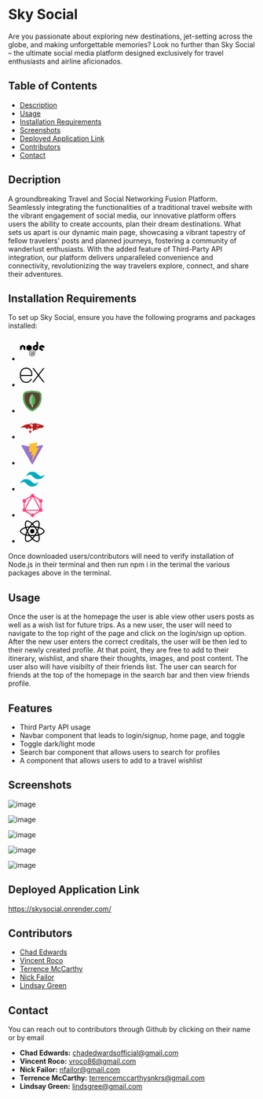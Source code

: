 # Sky Social

Are you passionate about exploring new destinations, jet-setting across the globe, and making unforgettable memories? Look no further than Sky Social – the ultimate social media platform designed exclusively for travel enthusiasts and airline aficionados.


## Table of Contents
- [Description](#installation)
- [Usage](#usage)
- [Installation Requirements](#credits)
- [Screenshots](#screenshots)
- [Deployed Application Link](#deployed-application-link)
- [Contributors](#contributors)
- [Contact](#contact)

## Decription

A groundbreaking Travel and Social Networking Fusion Platform. Seamlessly integrating the functionalities of a traditional travel website with the vibrant engagement of social media, our innovative platform offers users the ability to create accounts, plan their dream destinations. What sets us apart is our dynamic main page, showcasing a vibrant tapestry of fellow travelers' posts and planned journeys, fostering a community of wanderlust enthusiasts. With the added feature of Third-Party API integration, our platform delivers unparalleled convenience and connectivity, revolutionizing the way travelers explore, connect, and share their adventures.


## Installation Requirements

To set up Sky Social, ensure you have the following programs and packages installed:

-  [<svg xmlns="http://www.w3.org/2000/svg" viewBox="0 0 640 512" height="50px" width= "50px"><!--!Font Awesome Free 6.5.1 by @fontawesome - https://fontawesome.com License - https://fontawesome.com/license/free Copyright 2024 Fonticons, Inc.--><path d="M316.3 452c-2.1 0-4.2-.6-6.1-1.6L291 439c-2.9-1.6-1.5-2.2-.5-2.5 3.8-1.3 4.6-1.6 8.7-4 .4-.2 1-.1 1.4 .1l14.8 8.8c.5 .3 1.3 .3 1.8 0L375 408c.5-.3 .9-.9 .9-1.6v-66.7c0-.7-.3-1.3-.9-1.6l-57.8-33.3c-.5-.3-1.2-.3-1.8 0l-57.8 33.3c-.6 .3-.9 1-.9 1.6v66.7c0 .6 .4 1.2 .9 1.5l15.8 9.1c8.6 4.3 13.9-.8 13.9-5.8v-65.9c0-.9 .7-1.7 1.7-1.7h7.3c.9 0 1.7 .7 1.7 1.7v65.9c0 11.5-6.2 18-17.1 18-3.3 0-6 0-13.3-3.6l-15.2-8.7c-3.7-2.2-6.1-6.2-6.1-10.5v-66.7c0-4.3 2.3-8.4 6.1-10.5l57.8-33.4c3.7-2.1 8.5-2.1 12.1 0l57.8 33.4c3.7 2.2 6.1 6.2 6.1 10.5v66.7c0 4.3-2.3 8.4-6.1 10.5l-57.8 33.4c-1.7 1.1-3.8 1.7-6 1.7zm46.7-65.8c0-12.5-8.4-15.8-26.2-18.2-18-2.4-19.8-3.6-19.8-7.8 0-3.5 1.5-8.1 14.8-8.1 11.9 0 16.3 2.6 18.1 10.6 .2 .8 .8 1.3 1.6 1.3h7.5c.5 0 .9-.2 1.2-.5 .3-.4 .5-.8 .4-1.3-1.2-13.8-10.3-20.2-28.8-20.2-16.5 0-26.3 7-26.3 18.6 0 12.7 9.8 16.1 25.6 17.7 18.9 1.9 20.4 4.6 20.4 8.3 0 6.5-5.2 9.2-17.4 9.2-15.3 0-18.7-3.8-19.8-11.4-.1-.8-.8-1.4-1.7-1.4h-7.5c-.9 0-1.7 .7-1.7 1.7 0 9.7 5.3 21.3 30.6 21.3 18.5 0 29-7.2 29-19.8zm54.5-50.1c0 6.1-5 11.1-11.1 11.1s-11.1-5-11.1-11.1c0-6.3 5.2-11.1 11.1-11.1 6-.1 11.1 4.8 11.1 11.1zm-1.8 0c0-5.2-4.2-9.3-9.4-9.3-5.1 0-9.3 4.1-9.3 9.3 0 5.2 4.2 9.4 9.3 9.4 5.2-.1 9.4-4.3 9.4-9.4zm-4.5 6.2h-2.6c-.1-.6-.5-3.8-.5-3.9-.2-.7-.4-1.1-1.3-1.1h-2.2v5h-2.4v-12.5h4.3c1.5 0 4.4 0 4.4 3.3 0 2.3-1.5 2.8-2.4 3.1 1.7 .1 1.8 1.2 2.1 2.8 .1 1 .3 2.7 .6 3.3zm-2.8-8.8c0-1.7-1.2-1.7-1.8-1.7h-2v3.5h1.9c1.6 0 1.9-1.1 1.9-1.8zM137.3 191c0-2.7-1.4-5.1-3.7-6.4l-61.3-35.3c-1-.6-2.2-.9-3.4-1h-.6c-1.2 0-2.3 .4-3.4 1L3.7 184.6C1.4 185.9 0 188.4 0 191l.1 95c0 1.3 .7 2.5 1.8 3.2 1.1 .7 2.5 .7 3.7 0L42 268.3c2.3-1.4 3.7-3.8 3.7-6.4v-44.4c0-2.6 1.4-5.1 3.7-6.4l15.5-8.9c1.2-.7 2.4-1 3.7-1 1.3 0 2.6 .3 3.7 1l15.5 8.9c2.3 1.3 3.7 3.8 3.7 6.4v44.4c0 2.6 1.4 5.1 3.7 6.4l36.4 20.9c1.1 .7 2.6 .7 3.7 0 1.1-.6 1.8-1.9 1.8-3.2l.2-95zM472.5 87.3v176.4c0 2.6-1.4 5.1-3.7 6.4l-61.3 35.4c-2.3 1.3-5.1 1.3-7.4 0l-61.3-35.4c-2.3-1.3-3.7-3.8-3.7-6.4v-70.8c0-2.6 1.4-5.1 3.7-6.4l61.3-35.4c2.3-1.3 5.1-1.3 7.4 0l15.3 8.8c1.7 1 3.9-.3 3.9-2.2v-94c0-2.8 3-4.6 5.5-3.2l36.5 20.4c2.3 1.2 3.8 3.7 3.8 6.4zm-46 128.9c0-.7-.4-1.3-.9-1.6l-21-12.2c-.6-.3-1.3-.3-1.9 0l-21 12.2c-.6 .3-.9 .9-.9 1.6v24.3c0 .7 .4 1.3 .9 1.6l21 12.1c.6 .3 1.3 .3 1.8 0l21-12.1c.6-.3 .9-.9 .9-1.6v-24.3zm209.8-.7c2.3-1.3 3.7-3.8 3.7-6.4V192c0-2.6-1.4-5.1-3.7-6.4l-60.9-35.4c-2.3-1.3-5.1-1.3-7.4 0l-61.3 35.4c-2.3 1.3-3.7 3.8-3.7 6.4v70.8c0 2.7 1.4 5.1 3.7 6.4l60.9 34.7c2.2 1.3 5 1.3 7.3 0l36.8-20.5c2.5-1.4 2.5-5 0-6.4L550 241.6c-1.2-.7-1.9-1.9-1.9-3.2v-22.2c0-1.3 .7-2.5 1.9-3.2l19.2-11.1c1.1-.7 2.6-.7 3.7 0l19.2 11.1c1.1 .7 1.9 1.9 1.9 3.2v17.4c0 2.8 3.1 4.6 5.6 3.2l36.7-21.3zM559 219c-.4 .3-.7 .7-.7 1.2v13.6c0 .5 .3 1 .7 1.2l11.8 6.8c.4 .3 1 .3 1.4 0L584 235c.4-.3 .7-.7 .7-1.2v-13.6c0-.5-.3-1-.7-1.2l-11.8-6.8c-.4-.3-1-.3-1.4 0L559 219zm-254.2 43.5v-70.4c0-2.6-1.6-5.1-3.9-6.4l-61.1-35.2c-2.1-1.2-5-1.4-7.4 0l-61.1 35.2c-2.3 1.3-3.9 3.7-3.9 6.4v70.4c0 2.8 1.9 5.2 4 6.4l61.2 35.2c2.4 1.4 5.2 1.3 7.4 0l61-35.2c1.8-1 3.1-2.7 3.6-4.7 .1-.5 .2-1.1 .2-1.7zm-74.3-124.9l-.8 .5h1.1l-.3-.5zm76.2 130.2l-.4-.7v.9l.4-.2z"/></svg>](https://nodejs.org/)
-  [<svg xmlns="http://www.w3.org/2000/svg" x="0px" y="0px" width="50" height="50" viewBox="0 0 50 50">
<path d="M49.729 11h-.85c-1.051 0-2.041.49-2.68 1.324l-8.7 11.377-8.7-11.377C28.162 11.49 27.171 11 26.121 11h-.85l10.971 14.346L25.036 40h.85c1.051 0 2.041-.49 2.679-1.324L37.5 26.992l8.935 11.684C47.073 39.51 48.063 40 49.114 40h.85L38.758 25.346 49.729 11zM21.289 34.242c-2.554 3.881-7.582 5.87-12.389 4.116C4.671 36.815 2 32.611 2 28.109L2 27h12v0h11l0-4.134c0-6.505-4.818-12.2-11.295-12.809C6.273 9.358 0 15.21 0 22.5l0 5.573c0 5.371 3.215 10.364 8.269 12.183 6.603 2.376 13.548-1.17 15.896-7.256 0 0 0 0 0 0h-.638C22.616 33 21.789 33.481 21.289 34.242zM2 22.5C2 16.71 6.71 12 12.5 12S23 16.71 23 22.5V25H2V22.5z"></path>
</svg>](https://expressjs.com/)
-  [<svg xmlns="http://www.w3.org/2000/svg" x="0px" y="0px" width="50" height="50" viewBox="0 0 48 48">
<path fill="#5d4037" d="M42,17.3C42,37.8,24,44,24,44S6,37.8,6,17.3c0-2.5,0.2-4.6,0.4-6.3c0.3-2.5,2-4.5,4.4-5.1 C13.9,5,18.8,4,24,4s10.1,1,13.3,1.9c2.4,0.6,4.1,2.7,4.4,5.1C41.8,12.7,42,14.9,42,17.3z"></path><path fill="#4caf50" d="M24,7c4.9,0,9.5,1,12.5,1.8c1.2,0.3,2,1.3,2.2,2.6c0.2,1.9,0.3,3.9,0.3,5.9c0,15.6-11.5,21.9-15,23.4 c-3.5-1.6-15-7.9-15-23.4c0-2,0.1-4,0.3-5.9c0.1-1.3,1-2.3,2.2-2.6C14.5,8,19.1,7,24,7 M24,4c-5.2,0-10.1,1-13.3,1.9 C8.4,6.5,6.6,8.6,6.4,11C6.2,12.7,6,14.9,6,17.3C6,37.8,24,44,24,44s18-6.2,18-26.7c0-2.5-0.2-4.6-0.4-6.3c-0.3-2.5-2-4.5-4.4-5.1 C34.1,5,29.2,4,24,4L24,4z"></path><path fill="#dcedc8" d="M23 28H25V36H23z"></path><path fill="#4caf50" d="M24,10c0,0-6,5-6,13c0,5.2,3.3,8.5,5,10l1-3l1,3c1.7-1.5,5-4.8,5-10C30,15,24,10,24,10z"></path><path fill="#81c784" d="M24,10c0,0-6,5-6,13c0,5.2,3.3,8.5,5,10l1-3V10z"></path>
</svg>](https://www.mongodb.com/)
-  [<svg xmlns="http://www.w3.org/2000/svg" x="0px" y="0px" width="50" height="50" viewBox="0 0 48 48">
<polygon fill="#b71c1c" points="18.001,29.994 18.001,35 21.995,34.995 21.995,29.999 20.001,32.004"></polygon><path fill="#b71c1c" d="M46.586,21.441c-0.177-0.221-0.84-0.354-0.84-0.354l-0.796,1.592l0.088-1.769	c0,0-4.821-1.946-8.668-2.875s-6.58-1.291-8.048-1.326c-1.062-0.026-3.097,0.088-3.097,0.088l1.725,1.636	c0,0-2.167-0.885-2.963-1.194s-2.034-0.31-2.654-0.354c-0.619-0.044-1.15,0.221-1.15,0.221s-0.575,0.442,0.752,3.405	c1.088,2.43,3.719,3.965,4.632,4.44c-5.917-1.284-6.578-7.005-6.578-7.005s-3.603-0.037-8.757,1.769	c-5.824,2.041-9.288,5.971-9.288,5.971s4.6-1.548,8.492-0.487s5.497,3.788,5.497,3.788l0.107-3.007h2.936l2.251,2.713l1.758-2.677	h2.971c0,0,0.015,0,0.036-0.001v5.979c0,0,2.014-1.665,3.372-2.328c1.813-0.885,6.015-0.619,6.015-0.619s-0.067-0.47-0.315-0.967	c-0.352-0.704,0.573-0.935,0.573-0.935s8.278-1.813,9.206-1.99c0.929-0.177,1.592-0.575,1.813-0.796	c0.221-0.221,0.84-1.769,0.973-1.946C46.763,22.237,46.763,21.662,46.586,21.441z M21.2,18.389c0.221-0.354,0.885-0.487,1.902,0	c1.2,0.574,2.654,2.477,2.654,2.477l-1.238-0.575l0.619,1.106l-1.106-0.619l0.973,1.415l-0.663-0.177l0.885,1.459	C21.377,21.264,20.979,18.743,21.2,18.389z M37.918,20.556l-0.663,0.486c0,0-2.654,0.354-3.361,0.31	c-0.708-0.044-1.15-1.106-1.15-1.106l-1.459-0.885L37.918,20.556z M32.92,26.748c-0.487,0.398-0.044,1.371-0.044,1.371	c-0.663-0.486-1.46-1.415-0.752-1.946c0.708-0.531,5.882-1.194,5.882-1.194S33.406,26.35,32.92,26.748z"></path>
</svg>](https://mongoosejs.com/)
-  [<svg xmlns="http://www.w3.org/2000/svg" x="0px" y="0px" width="50" height="50" viewBox="0 0 48 48">
<path fill="#9575cd" d="M44.86,9.976L25.023,45.448c-0.41,0.732-1.462,0.737-1.878,0.008L2.915,9.979 C2.462,9.185,3.141,8.223,4.041,8.384l19.859,3.55c0.127,0.023,0.256,0.022,0.383-0.001l19.443-3.544 C44.623,8.225,45.305,9.18,44.86,9.976z"></path><path fill="#fbc02d" d="M33.574,3.01L19.019,5.862c-0.239,0.047-0.416,0.25-0.431,0.493l-0.895,15.121 c-0.021,0.356,0.306,0.633,0.654,0.552l4.052-0.935c0.379-0.087,0.722,0.246,0.644,0.628l-1.204,5.895 c-0.081,0.397,0.291,0.736,0.679,0.618l2.503-0.76c0.388-0.118,0.761,0.222,0.679,0.62l-1.913,9.26 c-0.12,0.579,0.651,0.895,0.972,0.398l0.215-0.332l11.86-23.669c0.199-0.396-0.144-0.848-0.579-0.764l-4.171,0.805 c-0.392,0.076-0.725-0.289-0.615-0.673l2.722-9.438C34.301,3.299,33.967,2.933,33.574,3.01z"></path>
</svg>](https://vitejs.dev/)
-  [<svg xmlns="http://www.w3.org/2000/svg" x="0px" y="0px" width="50" height="50" viewBox="0 0 48 48">
<path fill="#00acc1" d="M24,9.604c-6.4,0-10.4,3.199-12,9.597c2.4-3.199,5.2-4.398,8.4-3.599 c1.826,0.456,3.131,1.781,4.576,3.247C27.328,21.236,30.051,24,36,24c6.4,0,10.4-3.199,12-9.598c-2.4,3.199-5.2,4.399-8.4,3.6 c-1.825-0.456-3.13-1.781-4.575-3.247C32.672,12.367,29.948,9.604,24,9.604L24,9.604z M12,24c-6.4,0-10.4,3.199-12,9.598 c2.4-3.199,5.2-4.399,8.4-3.599c1.825,0.457,3.13,1.781,4.575,3.246c2.353,2.388,5.077,5.152,11.025,5.152 c6.4,0,10.4-3.199,12-9.598c-2.4,3.199-5.2,4.399-8.4,3.599c-1.826-0.456-3.131-1.781-4.576-3.246C20.672,26.764,17.949,24,12,24 L12,24z"></path>
</svg>](https://tailwindcss.com/)
-  [<svg xmlns="http://www.w3.org/2000/svg" x="0px" y="0px" width="50" height="50" viewBox="0 0 48 48">
<path fill="#ff4081" d="M24.5,45.161L7,34.82V14.18L24.5,3.839L42,14.18V34.82L24.5,45.161z M9,33.68l15.5,9.159L40,33.68 V15.32L24.5,6.161L9,15.32V33.68z"></path><circle cx="24.5" cy="5.5" r="3.5" fill="#ff4081"></circle><circle cx="24.5" cy="43.5" r="3.5" fill="#ff4081"></circle><circle cx="8.5" cy="33.5" r="3.5" fill="#ff4081"></circle><circle cx="40.5" cy="33.5" r="3.5" fill="#ff4081"></circle><circle cx="8.5" cy="15.5" r="3.5" fill="#ff4081"></circle><circle cx="40.5" cy="15.5" r="3.5" fill="#ff4081"></circle><path fill="#ff4081" d="M42.72,35H6.28L24.5,2.978L42.72,35z M9.72,33H39.28L24.5,7.022L9.72,33z"></path>
</svg>](https://graphql.org/)
- [<svg xmlns="http://www.w3.org/2000/svg" viewBox="0 0 512 512" height="50px" width= "50px"><!--!Font Awesome Free 6.5.1 by @fontawesome - https://fontawesome.com License - https://fontawesome.com/license/free Copyright 2024 Fonticons, Inc.--><path d="M418.2 177.2c-5.4-1.8-10.8-3.5-16.2-5.1 .9-3.7 1.7-7.4 2.5-11.1 12.3-59.6 4.2-107.5-23.1-123.3-26.3-15.1-69.2 .6-112.6 38.4-4.3 3.7-8.5 7.6-12.5 11.5-2.7-2.6-5.5-5.2-8.3-7.7-45.5-40.4-91.1-57.4-118.4-41.5-26.2 15.2-34 60.3-23 116.7 1.1 5.6 2.3 11.1 3.7 16.7-6.4 1.8-12.7 3.8-18.6 5.9C38.3 196.2 0 225.4 0 255.6c0 31.2 40.8 62.5 96.3 81.5 4.5 1.5 9 3 13.6 4.3-1.5 6-2.8 11.9-4 18-10.5 55.5-2.3 99.5 23.9 114.6 27 15.6 72.4-.4 116.6-39.1 3.5-3.1 7-6.3 10.5-9.7 4.4 4.3 9 8.4 13.6 12.4 42.8 36.8 85.1 51.7 111.2 36.6 27-15.6 35.8-62.9 24.4-120.5-.9-4.4-1.9-8.9-3-13.5 3.2-.9 6.3-1.9 9.4-2.9 57.7-19.1 99.5-50 99.5-81.7 0-30.3-39.4-59.7-93.8-78.4zM282.9 92.3c37.2-32.4 71.9-45.1 87.7-36 16.9 9.7 23.4 48.9 12.8 100.4-.7 3.4-1.4 6.7-2.3 10-22.2-5-44.7-8.6-67.3-10.6-13-18.6-27.2-36.4-42.6-53.1 3.9-3.7 7.7-7.2 11.7-10.7zM167.2 307.5c5.1 8.7 10.3 17.4 15.8 25.9-15.6-1.7-31.1-4.2-46.4-7.5 4.4-14.4 9.9-29.3 16.3-44.5 4.6 8.8 9.3 17.5 14.3 26.1zm-30.3-120.3c14.4-3.2 29.7-5.8 45.6-7.8-5.3 8.3-10.5 16.8-15.4 25.4-4.9 8.5-9.7 17.2-14.2 26-6.3-14.9-11.6-29.5-16-43.6zm27.4 68.9c6.6-13.8 13.8-27.3 21.4-40.6s15.8-26.2 24.4-38.9c15-1.1 30.3-1.7 45.9-1.7s31 .6 45.9 1.7c8.5 12.6 16.6 25.5 24.3 38.7s14.9 26.7 21.7 40.4c-6.7 13.8-13.9 27.4-21.6 40.8-7.6 13.3-15.7 26.2-24.2 39-14.9 1.1-30.4 1.6-46.1 1.6s-30.9-.5-45.6-1.4c-8.7-12.7-16.9-25.7-24.6-39s-14.8-26.8-21.5-40.6zm180.6 51.2c5.1-8.8 9.9-17.7 14.6-26.7 6.4 14.5 12 29.2 16.9 44.3-15.5 3.5-31.2 6.2-47 8 5.4-8.4 10.5-17 15.5-25.6zm14.4-76.5c-4.7-8.8-9.5-17.6-14.5-26.2-4.9-8.5-10-16.9-15.3-25.2 16.1 2 31.5 4.7 45.9 8-4.6 14.8-10 29.2-16.1 43.4zM256.2 118.3c10.5 11.4 20.4 23.4 29.6 35.8-19.8-.9-39.7-.9-59.5 0 9.8-12.9 19.9-24.9 29.9-35.8zM140.2 57c16.8-9.8 54.1 4.2 93.4 39 2.5 2.2 5 4.6 7.6 7-15.5 16.7-29.8 34.5-42.9 53.1-22.6 2-45 5.5-67.2 10.4-1.3-5.1-2.4-10.3-3.5-15.5-9.4-48.4-3.2-84.9 12.6-94zm-24.5 263.6c-4.2-1.2-8.3-2.5-12.4-3.9-21.3-6.7-45.5-17.3-63-31.2-10.1-7-16.9-17.8-18.8-29.9 0-18.3 31.6-41.7 77.2-57.6 5.7-2 11.5-3.8 17.3-5.5 6.8 21.7 15 43 24.5 63.6-9.6 20.9-17.9 42.5-24.8 64.5zm116.6 98c-16.5 15.1-35.6 27.1-56.4 35.3-11.1 5.3-23.9 5.8-35.3 1.3-15.9-9.2-22.5-44.5-13.5-92 1.1-5.6 2.3-11.2 3.7-16.7 22.4 4.8 45 8.1 67.9 9.8 13.2 18.7 27.7 36.6 43.2 53.4-3.2 3.1-6.4 6.1-9.6 8.9zm24.5-24.3c-10.2-11-20.4-23.2-30.3-36.3 9.6 .4 19.5 .6 29.5 .6 10.3 0 20.4-.2 30.4-.7-9.2 12.7-19.1 24.8-29.6 36.4zm130.7 30c-.9 12.2-6.9 23.6-16.5 31.3-15.9 9.2-49.8-2.8-86.4-34.2-4.2-3.6-8.4-7.5-12.7-11.5 15.3-16.9 29.4-34.8 42.2-53.6 22.9-1.9 45.7-5.4 68.2-10.5 1 4.1 1.9 8.2 2.7 12.2 4.9 21.6 5.7 44.1 2.5 66.3zm18.2-107.5c-2.8 .9-5.6 1.8-8.5 2.6-7-21.8-15.6-43.1-25.5-63.8 9.6-20.4 17.7-41.4 24.5-62.9 5.2 1.5 10.2 3.1 15 4.7 46.6 16 79.3 39.8 79.3 58 0 19.6-34.9 44.9-84.8 61.4zm-149.7-15c25.3 0 45.8-20.5 45.8-45.8s-20.5-45.8-45.8-45.8c-25.3 0-45.8 20.5-45.8 45.8s20.5 45.8 45.8 45.8z"/></svg>](https://react.dev/)

Once downloaded users/contributors will need to verify installation of Node.js in their terminal and then run npm i in the terimal the various packages above in the terminal. 

## Usage

Once the user is at the homepage the user is able view other users posts as well as a wish list for future trips. As a new user, the user will need to navigate to the top right of the page and click on the login/sign up option. After the new user enters the correct creditals, the user will be then led to their newly created profile. At that point, they are free to add to their itinerary, wishlist, and share their thoughts, images, and post content. The user also will have visibilty of their friends list. The user can search for friends at the top of the homepage in the search bar and then view friends profile. 

## Features

- Third Party API usage 
- Navbar component that leads to login/signup, home page, and toggle
- Toggle dark/light mode 
- Search bar component that allows users to search for profiles
- A component that allows users to add to a travel wishlist

## Screenshots
![image](https://github.com/FractalIceCream/SkySocial/assets/142925597/1ca96a19-b095-4f5b-923c-b40e4328f59a)

![image](https://github.com/FractalIceCream/SkySocial/assets/142925597/362ea3c3-0ded-4ccb-b67c-eafd66bff53b)

![image](https://github.com/FractalIceCream/SkySocial/assets/142925597/dedae5d1-4624-4185-95a4-007c818bb48d)

![image](https://github.com/FractalIceCream/SkySocial/assets/142925597/bb164878-ddb2-4f8d-9029-0718e9ad8e65)

![image](https://github.com/FractalIceCream/SkySocial/assets/142925597/a65c4ea6-93a4-40e6-ade6-45e7aeb15551)


## Deployed Application Link

https://skysocial.onrender.com/

## Contributors

- [Chad Edwards](https://github.com/chadedwardsofficial)
- [Vincent Roco](https://github.com/FractalIceCream)
- [Terrence McCarthy](https://github.com/Tmysterz)
- [Nick Failor](https://github.com/nfailor)
- [Lindsay Green](https://github.com/Lindsayagreen)

## Contact

You can reach out to contributors through Github by clicking on their name or by email
 - **Chad Edwards:** [chadedwardsofficial@gmail.com](mailto:chadedwardsofficial@gmail.com)
 - **Vincent Roco:** [vroco86@gmail.com](mailto:vroco86@gmail.com)
 - **Nick Failor:** [nfailor@gmail.com](mailto:nfailor@gmail.com)
 - **Terrence McCarthy:** [terrencemccarthysnkrs@gmail.com](mailto:terrencemccarthysnkrs@gmail.com)
 - **Lindsay Green:** [lindsgree@gmail.com](mailto:lindsgree@gmail.com)

